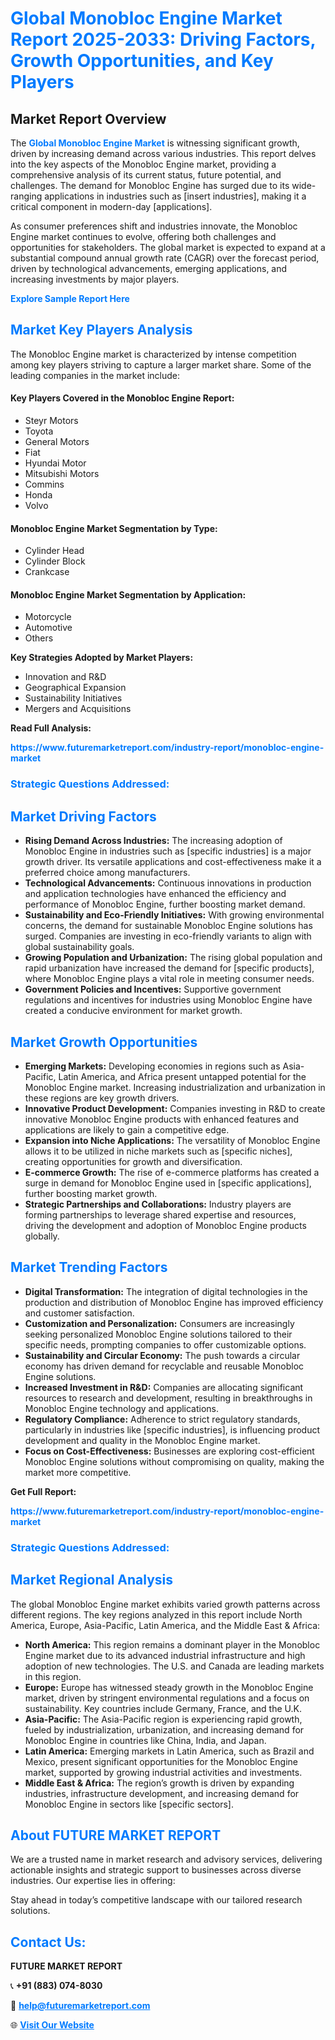 <h1 style="color: #007BFF;">Global Monobloc Engine Market Report 2025-2033: Driving Factors, Growth Opportunities, and Key Players</h1>

<section id="overview">
<h2>Market Report Overview</h2>
<p>The <a href="https://www.futuremarketreport.com/industry-report/monobloc-engine-market" style="color: #007BFF; text-decoration: none;"><strong>Global Monobloc Engine Market</strong></a> is witnessing significant growth, driven by increasing demand across various industries. This report delves into the key aspects of the Monobloc Engine market, providing a comprehensive analysis of its current status, future potential, and challenges. The demand for Monobloc Engine has surged due to its wide-ranging applications in industries such as [insert industries], making it a critical component in modern-day [applications].</p>
<p>As consumer preferences shift and industries innovate, the Monobloc Engine market continues to evolve, offering both challenges and opportunities for stakeholders. The global market is expected to expand at a substantial compound annual growth rate (CAGR) over the forecast period, driven by technological advancements, emerging applications, and increasing investments by major players.</p>
</section>

<section id="overview">
<p><a href="https://www.futuremarketreport.com/request-sample/reportId=91895" style="color: #007BFF; text-decoration: none;"><strong>Explore Sample Report Here</strong></a></p>
</section>

<section id="key-players">
<h2 style="color: #007BFF;">Market Key Players Analysis</h2>
<p>The Monobloc Engine market is characterized by intense competition among key players striving to capture a larger market share. Some of the leading companies in the market include:</p>
<h4>Key Players Covered in the Monobloc Engine Report:</h4>
<ul><li>Steyr Motors</li><li>Toyota</li><li>General Motors</li><li>Fiat</li><li>Hyundai Motor</li><li>Mitsubishi Motors</li><li>Commins</li><li>Honda</li><li>Volvo</li></ul>
<h4>Monobloc Engine Market Segmentation by Type:</h4>
<ul><li>Cylinder Head</li><li>Cylinder Block</li><li>Crankcase</li></ul>

<h4>Monobloc Engine Market Segmentation by Application:</h4>
<ul><li>Motorcycle</li><li>Automotive</li><li>Others</li></ul>
<p><strong>Key Strategies Adopted by Market Players:</strong></p>
<ul>
<li>Innovation and R&D</li>
<li>Geographical Expansion</li>
<li>Sustainability Initiatives</li>
<li>Mergers and Acquisitions</li>
</ul>
</section>

<section>
<p><strong>Read Full Analysis: </strong></p><a href="https://www.futuremarketreport.com/industry-report/monobloc-engine-market" style="color: #007BFF; text-decoration: none;"><strong>https://www.futuremarketreport.com/industry-report/monobloc-engine-market</strong></a>
<h3 style="color: #007BFF;">Strategic Questions Addressed:</h3>
</section>

<section id="driving-factors">
<h2 style="color: #007BFF;">Market Driving Factors</h2>
<ul>
<li><strong>Rising Demand Across Industries:</strong> The increasing adoption of Monobloc Engine in industries such as [specific industries] is a major growth driver. Its versatile applications and cost-effectiveness make it a preferred choice among manufacturers.</li>
<li><strong>Technological Advancements:</strong> Continuous innovations in production and application technologies have enhanced the efficiency and performance of Monobloc Engine, further boosting market demand.</li>
<li><strong>Sustainability and Eco-Friendly Initiatives:</strong> With growing environmental concerns, the demand for sustainable Monobloc Engine solutions has surged. Companies are investing in eco-friendly variants to align with global sustainability goals.</li>
<li><strong>Growing Population and Urbanization:</strong> The rising global population and rapid urbanization have increased the demand for [specific products], where Monobloc Engine plays a vital role in meeting consumer needs.</li>
<li><strong>Government Policies and Incentives:</strong> Supportive government regulations and incentives for industries using Monobloc Engine have created a conducive environment for market growth.</li>
</ul>
</section>

<section id="growth-opportunities">
<h2 style="color: #007BFF;">Market Growth Opportunities</h2>
<ul>
<li><strong>Emerging Markets:</strong> Developing economies in regions such as Asia-Pacific, Latin America, and Africa present untapped potential for the Monobloc Engine market. Increasing industrialization and urbanization in these regions are key growth drivers.</li>
<li><strong>Innovative Product Development:</strong> Companies investing in R&D to create innovative Monobloc Engine products with enhanced features and applications are likely to gain a competitive edge.</li>
<li><strong>Expansion into Niche Applications:</strong> The versatility of Monobloc Engine allows it to be utilized in niche markets such as [specific niches], creating opportunities for growth and diversification.</li>
<li><strong>E-commerce Growth:</strong> The rise of e-commerce platforms has created a surge in demand for Monobloc Engine used in [specific applications], further boosting market growth.</li>
<li><strong>Strategic Partnerships and Collaborations:</strong> Industry players are forming partnerships to leverage shared expertise and resources, driving the development and adoption of Monobloc Engine products globally.</li>
</ul>
</section>

<section id="trending-factors">
<h2 style="color: #007BFF;">Market Trending Factors</h2>
<ul>
<li><strong>Digital Transformation:</strong> The integration of digital technologies in the production and distribution of Monobloc Engine has improved efficiency and customer satisfaction.</li>
<li><strong>Customization and Personalization:</strong> Consumers are increasingly seeking personalized Monobloc Engine solutions tailored to their specific needs, prompting companies to offer customizable options.</li>
<li><strong>Sustainability and Circular Economy:</strong> The push towards a circular economy has driven demand for recyclable and reusable Monobloc Engine solutions.</li>
<li><strong>Increased Investment in R&D:</strong> Companies are allocating significant resources to research and development, resulting in breakthroughs in Monobloc Engine technology and applications.</li>
<li><strong>Regulatory Compliance:</strong> Adherence to strict regulatory standards, particularly in industries like [specific industries], is influencing product development and quality in the Monobloc Engine market.</li>
<li><strong>Focus on Cost-Effectiveness:</strong> Businesses are exploring cost-efficient Monobloc Engine solutions without compromising on quality, making the market more competitive.</li>
</ul>
</section>

<section>
<p><strong>Get Full Report: </strong></p><a href="https://www.futuremarketreport.com/industry-report/monobloc-engine-market" style="color: #007BFF; text-decoration: none;"><strong>https://www.futuremarketreport.com/industry-report/monobloc-engine-market</strong></a>
<h3 style="color: #007BFF;">Strategic Questions Addressed:</h3>
</section>


<section id="regional-analysis">
<h2 style="color: #007BFF;">Market Regional Analysis</h2>
<p>The global Monobloc Engine market exhibits varied growth patterns across different regions. The key regions analyzed in this report include North America, Europe, Asia-Pacific, Latin America, and the Middle East & Africa:</p>
<ul>
<li><strong>North America:</strong> This region remains a dominant player in the Monobloc Engine market due to its advanced industrial infrastructure and high adoption of new technologies. The U.S. and Canada are leading markets in this region.</li>
<li><strong>Europe:</strong> Europe has witnessed steady growth in the Monobloc Engine market, driven by stringent environmental regulations and a focus on sustainability. Key countries include Germany, France, and the U.K.</li>
<li><strong>Asia-Pacific:</strong> The Asia-Pacific region is experiencing rapid growth, fueled by industrialization, urbanization, and increasing demand for Monobloc Engine in countries like China, India, and Japan.</li>
<li><strong>Latin America:</strong> Emerging markets in Latin America, such as Brazil and Mexico, present significant opportunities for the Monobloc Engine market, supported by growing industrial activities and investments.</li>
<li><strong>Middle East & Africa:</strong> The region’s growth is driven by expanding industries, infrastructure development, and increasing demand for Monobloc Engine in sectors like [specific sectors].</li>
</ul>
</section>

<footer>
<h2 style="color: #007BFF;">About FUTURE MARKET REPORT</h2>
<p>We are a trusted name in market research and advisory services, delivering actionable insights and strategic support to businesses across diverse industries. Our expertise lies in offering:</p>

<p>Stay ahead in today’s competitive landscape with our tailored research solutions.</p>

<h2 style="color: #007BFF;">Contact Us:</h2>
<p><strong>FUTURE MARKET REPORT</strong></p>
<p>📞 <strong>+91 (883) 074-8030</strong></p>
<p>📧 <strong><a href="mailto:help@futuremarketreport.com" style="color: #007BFF;">help@futuremarketreport.com</a></strong></p>
<p>🌐 <strong><a href="https://www.futuremarketreport.com/" style="color: #007BFF;">Visit Our Website</a></strong></p>
</footer>